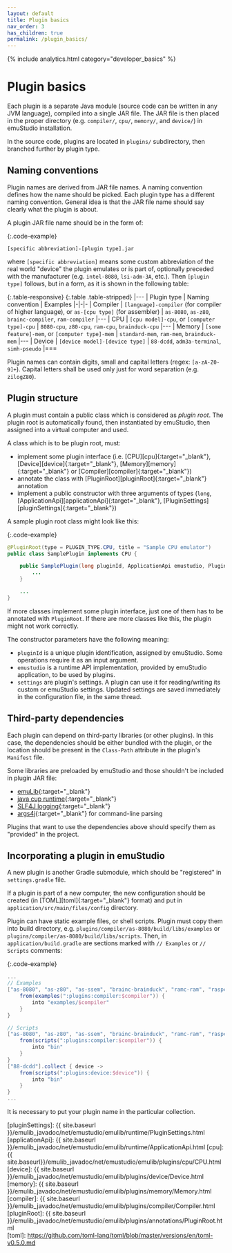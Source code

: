 ```yaml
---
layout: default
title: Plugin basics
nav_order: 3
has_children: true
permalink: /plugin_basics/
---
```


{% include analytics.html category="developer_basics" %}

# Plugin basics

Each plugin is a separate Java module (source code can be written in any JVM language), compiled into a single JAR file.
The JAR file is then placed in the proper directory (e.g. `compiler/`, `cpu/`, `memory/`, and `device/`) in emuStudio
installation.

In the source code, plugins are located in `plugins/` subdirectory, then branched further by plugin type.

## Naming conventions

Plugin names are derived from JAR file names. A naming convention defines how the name should be picked. Each plugin
type has a different naming convention. General idea is that the JAR file name should say clearly what the plugin is
about.

A plugin JAR file name should be in the form of:

{:.code-example}
```
[specific abbreviation]-[plugin type].jar
```

where `[specific abbreviation]` means some custom abbreviation of the real world "device" the plugin emulates or is part of,
optionally preceded with the manufacturer (e.g. `intel-8080`, `lsi-adm-3A`, etc.).
Then `[plugin type]` follows, but in a form, as it is shown in the following table:

{:.table-responsive}
{:.table .table-stripped}
|---
| Plugin type | Naming convention | Examples
|-|-|-
| Compiler | `[language]-compiler` (for compiler of higher language), or `as-[cpu type]` (for assembler) | `as-8080`, `as-z80`, `brainc-compiler`, `ram-compiler`
|---
| CPU | `[cpu model]-cpu`, or `[computer type]-cpu` | `8080-cpu`, `z80-cpu`, `ram-cpu`, `brainduck-cpu`
|---
| Memory | `[some feature]-mem`, or `[computer type]-mem` | `standard-mem`, `ram-mem`, `brainduck-mem`
|---
| Device | `[device model]-[device type]` | `88-dcdd`, `adm3a-terminal`, `simh-pseudo`
|===

Plugin names can contain digits, small and capital letters (regex: `[a-zA-Z0-9]+`). Capital letters shall be used only
just for word separation (e.g. `zilogZ80`).

## Plugin structure

A plugin must contain a public class which is considered as _plugin root_. The plugin root is automatically found, then
instantiated by emuStudio, then assigned into a virtual computer and used.

A class which is to be plugin root, must:

- implement some plugin interface (i.e. [CPU][cpu]{:target="_blank"}, [Device][device]{:target="_blank"}, [Memory][memory]{:target="_blank"} or [Compiler][compiler]{:target="_blank"})
- annotate the class with [PluginRoot][pluginRoot]{:target="_blank"} annotation
- implement a public constructor with three arguments of types (`long`, [ApplicationApi][applicationApi]{:target="_blank"}, [PluginSettings][pluginSettings]{:target="_blank"})

A sample plugin root class might look like this:

{:.code-example}
```java
@PluginRoot(type = PLUGIN_TYPE.CPU, title = "Sample CPU emulator")
public class SamplePlugin implements CPU {

    public SamplePlugin(long pluginId, ApplicationApi emustudio, PluginSettings settings) {
        ...
    }

    ...
}
```

If more classes implement some plugin interface, just one of them has to be annotated with `PluginRoot`.
If there are more classes like this, the plugin might not work correctly.

The constructor parameters have the following meaning:

- `pluginId` is a unique plugin identification, assigned by emuStudio. Some operations require it as an input argument.
- `emustudio` is a runtime API implementation, provided by emuStudio application, to be used by plugins.
- `settings` are plugin's settings. A plugin can use it for reading/writing its custom or emuStudio settings.
  Updated settings are saved immediately in the configuration file, in the same thread.

## Third-party dependencies

Each plugin can depend on third-party libraries (or other plugins). In this case, the dependencies should be either
bundled with the plugin, or the location should be present in the `Class-Path` attribute in the plugin's `Manifest`
file.

Some libraries are preloaded by emuStudio and those shouldn't be included in plugin JAR file:

- [emuLib][emulib]{:target="_blank"}
- [java cup runtime][java-cup]{:target="_blank"}
- [SLF4J logging][slf4j]{:target="_blank"}
- [args4j][args4j]{:target="_blank"} for command-line parsing

Plugins that want to use the dependencies above should specify them as "provided" in the project.

## Incorporating a plugin in emuStudio

A new plugin is another Gradle submodule, which should be "registered" in `settings.gradle` file.

If a plugin is part of a new computer, the new configuration should be created (in [TOML][toml]{:target="_blank"} format)
and put in `application/src/main/files/config` directory.

Plugin can have static example files, or shell scripts. Plugin must copy them into build directory,
e.g. `plugins/compiler/as-8080/build/libs/examples` or `plugins/compiler/as-8080/build/libs/scripts`.
Then, in `application/build.gradle` are sections marked with `// Examples` or `// Scripts` comments:

{:.code-example}
```groovy
...
// Examples
["as-8080", "as-z80", "as-ssem", "brainc-brainduck", "ramc-ram", "raspc-rasp"].collect { compiler ->
    from(examples(":plugins:compiler:$compiler")) {
        into "examples/$compiler"
    }
}

// Scripts
["as-8080", "as-z80", "as-ssem", "brainc-brainduck", "ramc-ram", "raspc-rasp"].collect { compiler ->
    from(scripts(":plugins:compiler:$compiler")) {
        into "bin"
    }
}
["88-dcdd"].collect { device ->
    from(scripts(":plugins:device:$device")) {
        into "bin"
    }
}
...
```

It is necessary to put your plugin name in the particular collection.

[emulib]: https://search.maven.org/artifact/net.emustudio/emulib/11.5.0/jar
[java-cup]: https://mvnrepository.com/artifact/com.github.vbmacher/java-cup-runtime/11b-20160615
[slf4j]: https://mvnrepository.com/artifact/org.slf4j/slf4j-api/1.7.30
[args4j]: https://mvnrepository.com/artifact/args4j/args4j/2.33
[pluginSettings]: {{ site.baseurl }}/emulib_javadoc/net/emustudio/emulib/runtime/PluginSettings.html
[applicationApi]: {{ site.baseurl }}/emulib_javadoc/net/emustudio/emulib/runtime/ApplicationApi.html
[cpu]: {{ site.baseurl}}/emulib_javadoc/net/emustudio/emulib/plugins/cpu/CPU.html
[device]: {{ site.baseurl }}/emulib_javadoc/net/emustudio/emulib/plugins/device/Device.html
[memory]: {{ site.baseurl }}/emulib_javadoc/net/emustudio/emulib/plugins/memory/Memory.html
[compiler]: {{ site.baseurl }}/emulib_javadoc/net/emustudio/emulib/plugins/compiler/Compiler.html
[pluginRoot]: {{ site.baseurl }}/emulib_javadoc/net/emustudio/emulib/plugins/annotations/PluginRoot.html  
[toml]: https://github.com/toml-lang/toml/blob/master/versions/en/toml-v0.5.0.md
